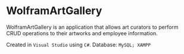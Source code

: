 # WolframArtGallery

WolframArtGallery is an application that allows art curators to perform CRUD operations to their artworks and employee information.

Created in `Visual Studio` using `C#`. Database: `MySQL; XAMPP`
